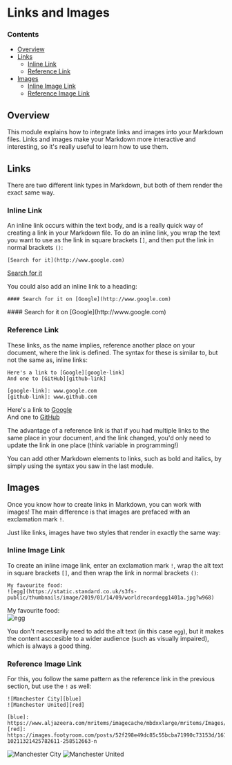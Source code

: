 # Links and Images

<!--TOC_START-->
### Contents
- [Overview](#overview)
- [Links](#links)
	- [Inline Link](#inline-link)
	- [Reference Link](#reference-link)
- [Images](#images)
	- [Inline Image Link](#inline-image-link)
	- [Reference Image Link](#reference-image-link)

<!--TOC_END-->
## Overview
This module explains how to integrate links and images into your Markdown files. Links and images make your Markdown more interactive and interesting, so it's really useful to learn how to use them.

## Links
There are two different link types in Markdown, but both of them render the exact same way.
### Inline Link
An inline link occurs within the text body, and is a really quick way of creating a link in your Markdown file. To do an inline link, you wrap the text you want to use as the link in square brackets `[]`, and then put the link in normal brackets `()`:
```
[Search for it](http://www.google.com)
```

[Search for it](http://www.google.com)

You could also add an inline link to a heading:
```
#### Search for it on [Google](http://www.google.com)
```

<!----> #### Search for it on [Google](http://www.google.com)

### Reference Link
These links, as the name implies, reference another place on your document, where the link is defined. The syntax for these is similar to, but not the same as, inline links:
```
Here's a link to [Google][google-link]
And one to [GitHub][github-link]

[google-link]: www.google.com
[github-link]: www.github.com
```

Here's a link to [Google][google-link]  
And one to [GitHub][github-link]

[google-link]: www.google.com
[github-link]: www.github.com

The advantage of a reference link is that if you had multiple links to the same place in your document, and the link changed, you'd only need to update the link in one place (think variable in programming!)

You can add other Markdown elements to links, such as bold and italics, by simply using the syntax you saw in the last module.
## Images
Once you know how to create links in Markdown, you can work with images! The main difference is that images are prefaced with an exclamation mark `!`.

Just like links, images have two styles that render in exactly the same way:
### Inline Image Link
To create an inline image link, enter an exclamation mark `!`, wrap the alt text in square brackets `[]`, and then wrap the link in normal brackets `()`:
```
My favourite food:  
![egg](https://static.standard.co.uk/s3fs-public/thumbnails/image/2019/01/14/09/worldrecordegg1401a.jpg?w968)
```

My favourite food:  
![egg](https://static.standard.co.uk/s3fs-public/thumbnails/image/2019/01/14/09/worldrecordegg1401a.jpg?w968)

You don't necessarily need to add the alt text (in this case `egg`), but it makes the content asccesible to a wider audience (such as visually impaired), which is always a good thing.
### Reference Image Link
For this, you follow the same pattern as the reference link in the previous section, but use the `!` as well:
```
![Manchester City][blue]
![Manchester United][red]

[blue]: https://www.aljazeera.com/mritems/imagecache/mbdxxlarge/mritems/Images/2019/5/12/1ded5ce1b11546adb562b21a7fcafb27_18.jpg
[red]: https://images.footyroom.com/posts/52f298e49dc85c55bcba71990c73153d/16111905-10211321425782611-258512663-n
```

![Manchester City][blue]
![Manchester United][red]

[blue]: https://www.aljazeera.com/mritems/imagecache/mbdxxlarge/mritems/Images/2019/5/12/1ded5ce1b11546adb562b21a7fcafb27_18.jpg
[red]: https://images.footyroom.com/posts/52f298e49dc85c55bcba71990c73153d/16111905-10211321425782611-258512663-n
